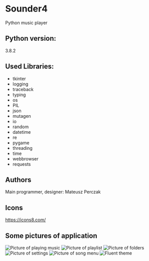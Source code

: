 # Sounder4
Python music player 

## Python version:
3.8.2

## Used Libraries:

+ tkinter
+ logging
+ traceback
+ typing
+ os
+ PIL
+ json
+ mutagen
+ io
+ random
+ datetime
+ re
+ pygame
+ threading
+ time
+ webbrowser
+ requests

## Authors
Main programmer, designer: Mateusz Perczak

## Icons
https://icons8.com/

## Some pictures of application
![Picture of playing music](https://raw.githubusercontent.com/losek1/Sounder4/master/images/app1.jpg)
![Picture of playlist](https://raw.githubusercontent.com/losek1/Sounder4/master/images/app2.jpg)
![Picture of folders](https://raw.githubusercontent.com/losek1/Sounder4/master/images/app3.jpg)
![Picture of settings](https://raw.githubusercontent.com/losek1/Sounder4/master/images/app4.jpg)
![Picture of song menu](https://raw.githubusercontent.com/losek1/Sounder4/master/images/app5.jpg)
![Fluent theme](https://raw.githubusercontent.com/losek1/Sounder4/master/images/app6.jpg)